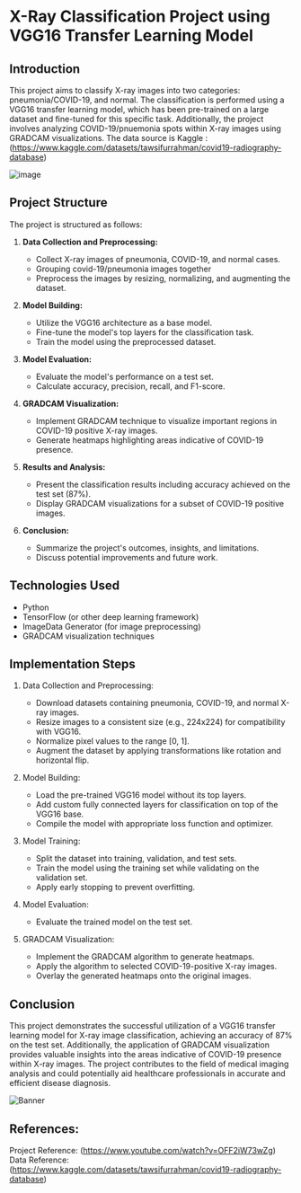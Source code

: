 # X-Ray Classification Project using VGG16 Transfer Learning Model

## Introduction

This project aims to classify X-ray images into two categories: pneumonia/COVID-19, and normal. The classification is performed using a VGG16 transfer learning model, 
which has been pre-trained on a large dataset and fine-tuned for this specific task. Additionally, the project involves analyzing COVID-19/pnuemonia spots within X-ray images 
using GRADCAM visualizations. The data source is Kaggle :(https://www.kaggle.com/datasets/tawsifurrahman/covid19-radiography-database)

![image](https://media.springernature.com/full/springer-static/image/art%3A10.1038%2Fs41598-022-27266-9/MediaObjects/41598_2022_27266_Fig1_HTML.png)

## Project Structure

The project is structured as follows:

1. **Data Collection and Preprocessing:**
   - Collect X-ray images of pneumonia, COVID-19, and normal cases.
   - Grouping covid-19/pneumonia images together
   - Preprocess the images by resizing, normalizing, and augmenting the dataset.

3. **Model Building:**
   - Utilize the VGG16 architecture as a base model.
   - Fine-tune the model's top layers for the classification task.
   - Train the model using the preprocessed dataset.

4. **Model Evaluation:**
   - Evaluate the model's performance on a test set.
   - Calculate accuracy, precision, recall, and F1-score.

5. **GRADCAM Visualization:**
   - Implement GRADCAM technique to visualize important regions in COVID-19 positive X-ray images.
   - Generate heatmaps highlighting areas indicative of COVID-19 presence.

6. **Results and Analysis:**
   - Present the classification results including accuracy achieved on the test set (87%).
   - Display GRADCAM visualizations for a subset of COVID-19 positive images.

7. **Conclusion:**
   - Summarize the project's outcomes, insights, and limitations.
   - Discuss potential improvements and future work.

## Technologies Used

- Python
- TensorFlow (or other deep learning framework)
- ImageData Generator (for image preprocessing)
- GRADCAM visualization techniques

## Implementation Steps

1. Data Collection and Preprocessing:
   - Download datasets containing pneumonia, COVID-19, and normal X-ray images.
   - Resize images to a consistent size (e.g., 224x224) for compatibility with VGG16.
   - Normalize pixel values to the range [0, 1].
   - Augment the dataset by applying transformations like rotation and horizontal flip.

2. Model Building:
   - Load the pre-trained VGG16 model without its top layers.
   - Add custom fully connected layers for classification on top of the VGG16 base.
   - Compile the model with appropriate loss function and optimizer.

3. Model Training:
   - Split the dataset into training, validation, and test sets.
   - Train the model using the training set while validating on the validation set.
   - Apply early stopping to prevent overfitting.

4. Model Evaluation:
   - Evaluate the trained model on the test set.
     
5. GRADCAM Visualization:
   - Implement the GRADCAM algorithm to generate heatmaps.
   - Apply the algorithm to selected COVID-19-positive X-ray images.
   - Overlay the generated heatmaps onto the original images.


## Conclusion

This project demonstrates the successful utilization of a VGG16 transfer learning model for X-ray image classification, 
achieving an accuracy of 87% on the test set. Additionally, the application of GRADCAM visualization provides valuable insights into the areas 
indicative of COVID-19 presence within X-ray images. The project contributes to the field of medical imaging analysis and could potentially aid healthcare professionals
in accurate and efficient disease diagnosis.

![Banner](https://drive.google.com/uc?export=view&id=16KgGYux4NvdY28Mz0uHFbVJ14H1-pepV)

## References:
Project Reference: (https://www.youtube.com/watch?v=OFF2iW73wZg)
Data Reference: (https://www.kaggle.com/datasets/tawsifurrahman/covid19-radiography-database)


